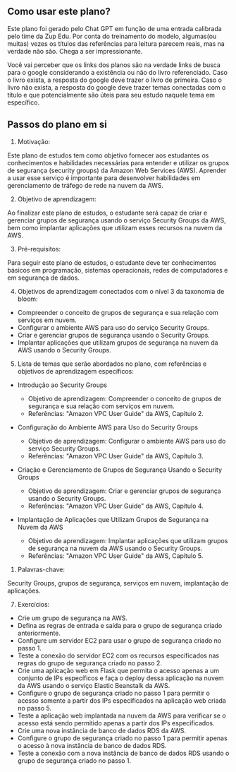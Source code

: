 ## Como usar este plano?

Este plano foi gerado pelo Chat GPT em função de uma entrada calibrada pelo time da Zup Edu. Por conta do treinamento do modelo, algumas(ou muitas) vezes os títulos das referências para leitura parecem reais, mas na verdade não são. Chega a ser impressionante. 

Você vai perceber que os links dos planos são na verdade links de busca para o google considerando a existência ou não do livro referenciado. Caso o livro exista, a resposta do google deve trazer o livro de primeira. Caso o livro não exista, a resposta do google deve trazer temas conectadas com o título e que potencialmente são úteis para seu estudo naquele tema em específico. 

## Passos do plano em si

1. Motivação:
   
Este plano de estudos tem como objetivo fornecer aos estudantes os conhecimentos e habilidades necessárias para entender e utilizar os grupos de segurança (security groups) da Amazon Web Services (AWS). Aprender a usar esse serviço é importante para desenvolver habilidades em gerenciamento de tráfego de rede na nuvem da AWS.

2. Objetivo de aprendizagem:

Ao finalizar este plano de estudos, o estudante será capaz de criar e gerenciar grupos de segurança usando o serviço Security Groups da AWS, bem como implantar aplicações que utilizam esses recursos na nuvem da AWS.

3. Pré-requisitos:

Para seguir este plano de estudos, o estudante deve ter conhecimentos básicos em programação, sistemas operacionais, redes de computadores e em segurança de dados.

4. Objetivos de aprendizagem conectados com o nível 3 da taxonomia de bloom:

- Compreender o conceito de grupos de segurança e sua relação com serviços em nuvem.
- Configurar o ambiente AWS para uso do serviço Security Groups.
- Criar e gerenciar grupos de segurança usando o Security Groups.
- Implantar aplicações que utilizam grupos de segurança na nuvem da AWS usando o Security Groups.

5.  Lista de temas que serão abordados no plano, com referências e objetivos de aprendizagem específicos:

- Introdução ao Security Groups
  - Objetivo de aprendizagem: Compreender o conceito de grupos de segurança e sua relação com serviços em nuvem.
  - Referências: "Amazon VPC User Guide" da AWS, Capítulo 2.

- Configuração do Ambiente AWS para Uso do Security Groups
  - Objetivo de aprendizagem: Configurar o ambiente AWS para uso do serviço Security Groups.
  - Referências: "Amazon VPC User Guide" da AWS, Capítulo 3.

- Criação e Gerenciamento de Grupos de Segurança Usando o Security Groups
  - Objetivo de aprendizagem: Criar e gerenciar grupos de segurança usando o Security Groups.
  - Referências: "Amazon VPC User Guide" da AWS, Capítulo 4.

- Implantação de Aplicações que Utilizam Grupos de Segurança na Nuvem da AWS
  - Objetivo de aprendizagem: Implantar aplicações que utilizam grupos de segurança na nuvem da AWS usando o Security Groups.
  - Referências: "Amazon VPC User Guide" da AWS, Capítulo 5.

1. Palavras-chave:

Security Groups, grupos de segurança, serviços em nuvem, implantação de aplicações.

7. Exercícios:

- Crie um grupo de segurança na AWS.
- Defina as regras de entrada e saída para o grupo de segurança criado anteriormente.
- Configure um servidor EC2 para usar o grupo de segurança criado no passo 1.
- Teste a conexão do servidor EC2 com os recursos especificados nas regras do grupo de segurança criado no passo 2.
- Crie uma aplicação web em Flask que permita o acesso apenas a um conjunto de IPs específicos e faça o deploy dessa aplicação na nuvem da AWS usando o serviço Elastic Beanstalk da AWS.
- Configure o grupo de segurança criado no passo 1 para permitir o acesso somente a partir dos IPs especificados na aplicação web criada no passo 5.
- Teste a aplicação web implantada na nuvem da AWS para verificar se o acesso está sendo permitido apenas a partir dos IPs especificados.
- Crie uma nova instância de banco de dados RDS da AWS.
- Configure o grupo de segurança criado no passo 1 para permitir apenas o acesso à nova instância de banco de dados RDS.
- Teste a conexão com a nova instância de banco de dados RDS usando o grupo de segurança criado no passo 1.